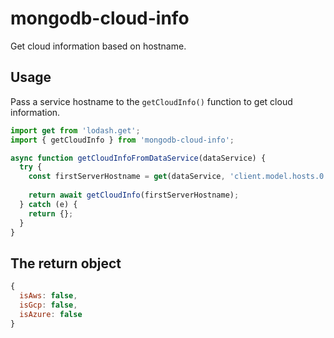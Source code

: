 # mongodb-cloud-info
Get cloud information based on hostname.

## Usage

Pass a service hostname to the `getCloudInfo()` function to get cloud information.

```js
import get from 'lodash.get';
import { getCloudInfo } from 'mongodb-cloud-info';

async function getCloudInfoFromDataService(dataService) {
  try {
    const firstServerHostname = get(dataService, 'client.model.hosts.0.host');
    
    return await getCloudInfo(firstServerHostname);
  } catch (e) {
    return {};
  }
}
```

## The return object

```js
{
  isAws: false,
  isGcp: false,
  isAzure: false
}
```
